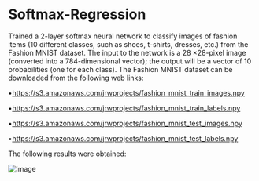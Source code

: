 # Softmax-Regression

Trained a 2-layer softmax neural network to classify images of fashion items (10 different classes, such as shoes, t-shirts, dresses, etc.) from the Fashion MNIST dataset. The input to the network is a 28 ×28-pixel image (converted into a 784-dimensional vector); the output will be a vector of 10 probabilities (one for each class).
The Fashion MNIST dataset can be downloaded from the following web links:

•https://s3.amazonaws.com/jrwprojects/fashion_mnist_train_images.npy

•https://s3.amazonaws.com/jrwprojects/fashion_mnist_train_labels.npy

•https://s3.amazonaws.com/jrwprojects/fashion_mnist_test_images.npy

•https://s3.amazonaws.com/jrwprojects/fashion_mnist_test_labels.npy

The following results were obtained:

![image](https://user-images.githubusercontent.com/64325043/223872836-5b9dd0ea-4dc4-41c4-a08b-488f824bd717.png)
